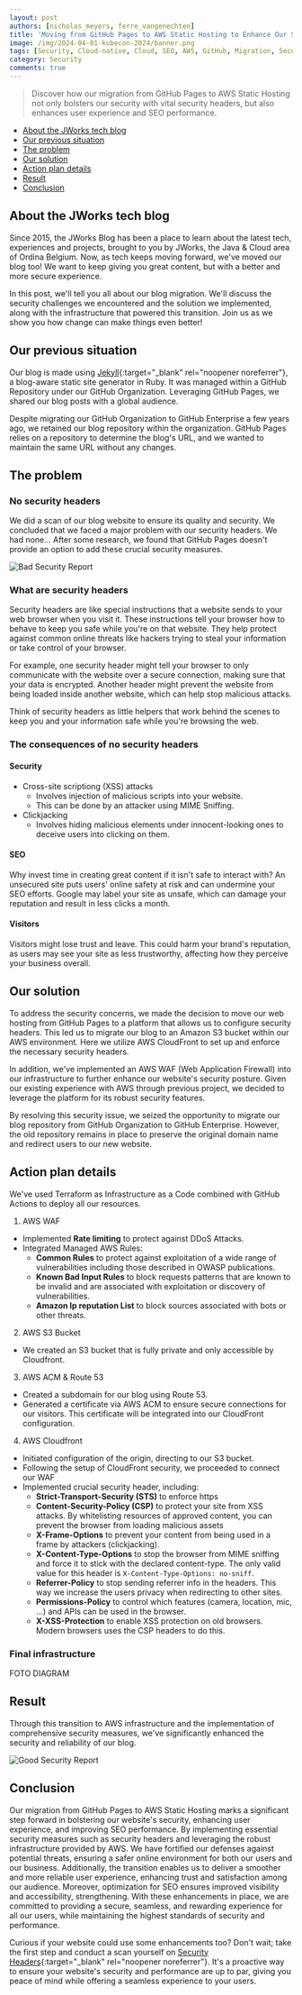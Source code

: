 ```yaml
---
layout: post
authors: [nicholas_meyers, ferre_vangenechten]
title: 'Moving from GitHub Pages to AWS Static Hosting to Enhance Our Security'
image: /img/2024-04-01-kubecon-2024/banner.png
tags: [Security, Cloud-native, Cloud, SEO, AWS, GitHub, Migration, Security Headers]
category: Security
comments: true
---
```


> Discover how our migration from GitHub Pages to AWS Static Hosting not only bolsters our security with vital security headers, 
> but also enhances user experience and SEO performance.

- [About the JWorks tech blog](#about-the-jworks-tech-blog)
- [Our previous situation](#our-previous-situation)
- [The problem](#the-problem)
- [Our solution](#our-solution)
- [Action plan details](#action-plan-details)
- [Result](#result)
- [Conclusion](#conclusion)

## About the JWorks tech blog
Since 2015, the JWorks Blog has been a place to learn about the latest tech, 
experiences and projects, brought to you by JWorks, the Java & Cloud area of Ordina Belgium. 
Now, as tech keeps moving forward, we've moved our blog too! 
We want to keep giving you great content, but with a better and more secure experience.

In this post, we'll tell you all about our blog migration. 
We'll discuss the security challenges we encountered and the solution we implemented,
along with the infrastructure that powered this transition.
Join us as we show you how change can make things even better!

## Our previous situation
Our blog is made using [Jekyll](https://jekyllrb.com/){:target="_blank" rel="noopener noreferrer"}, 
a blog-aware static site generator in Ruby.
It was managed within a GitHub Repository under our GitHub Organization. 
Leveraging GitHub Pages, we shared our blog posts with a global audience.

Despite migrating our GitHub Organization to GitHub Enterprise a few years ago, we 
retained our blog repository within the organization.
GitHub Pages relies on a repository to determine the blog's URL, 
and we wanted to maintain the same URL without any changes.

## The problem
### No security headers
We did a scan of our blog website to ensure its quality and security. 
We concluded that we faced a major problem with our security headers. We had none...
After some research, we found that GitHub Pages doesn't provide an option to add these
crucial security measures.

<img src="{{ '/img/2024-04-23-secure-blog-migration/security_report_bad.png' | prepend: site.baseurl }}" alt="Bad Security Report" class="image fit" style="margin:0px auto; max-width:100%">

### What are security headers
Security headers are like special instructions that a website sends to your web 
browser when you visit it. These instructions tell your browser how to behave to 
keep you safe while you're on that website. They help protect against common online 
threats like hackers trying to steal your information or take control of your browser.

For example, one security header might tell your browser to only communicate with
the website over a secure connection, making sure that your data is encrypted. 
Another header might prevent the website from being loaded inside another website, 
which can help stop malicious attacks.

Think of security headers as little helpers that work behind the scenes to 
keep you and your information safe while you're browsing the web.

### The consequences of no security headers
#### Security
- Cross-site scriptiong (XSS) attacks
  - Involves injection of malicious scripts into your website.
  - This can be done by an attacker using MIME Sniffing.
- Clickjacking
  - Involves hiding malicious elements under innocent-looking ones to deceive users into clicking on them.

#### SEO
Why invest time in creating great content if it isn't safe to interact with? An unsecured site puts users' online safety at risk and can undermine your SEO efforts. 
Google may label your site as unsafe, which can damage your reputation and result in less clicks a month.

#### Visitors
Visitors might lose trust and leave. This could harm your brand's reputation, 
as users may see your site as less trustworthy, affecting how they perceive your business overall.

## Our solution
To address the security concerns, we made the decision to move our web hosting from GitHub
Pages to a platform that allows us to configure security headers. This led us to migrate
our blog to an Amazon S3 bucket within our AWS environment. Here we utilize AWS CloudFront
to set up and enforce the necessary security headers.

In addition, we've implemented an AWS WAF (Web Application Firewall) into our infrastructure
to further enhance our website's security posture. Given our existing experience with AWS 
through previous project, we decided to leverage the platform for its robust security features.

By resolving this security issue, we seized the opportunity to migrate our blog 
repository from GitHub Organization to GitHub Enterprise. 
However, the old repository remains in place to preserve the original 
domain name and redirect users to our new website.

## Action plan details
We've used Terraform as Infrastructure as a Code combined with GitHub Actions to deploy all our resources.
1. AWS WAF
* Implemented **Rate limiting** to protect against DDoS Attacks.
* Integrated Managed AWS Rules:
  * **Common Rules** to protect against exploitation of a wide range of vulnerabilities including those described in OWASP publications.
  * **Known Bad Input Rules** to block requests patterns that are known to be invalid and are associated with  exploitation or discovery of vulnerabilities.
  * **Amazon Ip reputation List**  to block sources associated with bots or other threats.

2. AWS S3 Bucket
* We created an S3 bucket that is fully private and only accessible by Cloudfront. 

3. AWS ACM & Route 53
* Created a subdomain for our blog using Route 53. 
* Generated a certificate via AWS ACM to ensure secure connections for our visitors. 
This certificate will be integrated into our CloudFront configuration.

4. AWS Cloudfront
* Initiated configuration of the origin, directing to our S3 bucket.
* Following the setup of CloudFront security, we proceeded to connect our WAF
* Implemented crucial security header, including:
  * **Strict-Transport-Security (STS)** to enforce https
  * **Content-Security-Policy (CSP)** to protect your site from XSS attacks. By whitelisting resources of approved content, you can prevent the browser from loading malicious assets
  * **X-Frame-Options** to prevent your content from being used in a frame by attackers (clickjacking).
  * **X-Content-Type-Options** to stop the browser from MIME sniffing and force it to stick with the declared content-type. The only valid value for this header is `X-Content-Type-Options: no-sniff`.
  * **Referrer-Policy** to stop sending referrer info in the headers. This way we increase the users privacy when redirecting to other sites.
  * **Permissions-Policy** to control which features (camera, location, mic, ...) and APIs can be used in the browser. 
  * **X-XSS-Protection** to enable XSS protection on old browsers. Modern browsers uses the CSP headers to do this.

### Final infrastructure
FOTO DIAGRAM

## Result
Through this transition to AWS infrastructure and the implementation of 
comprehensive security measures, we've significantly enhanced the security 
and reliability of our blog.

<img src="{{ '/img/2024-04-23-secure-blog-migration/security_report_good.png' | prepend: site.baseurl }}" alt="Good Security Report" class="image fit" style="margin:0px auto; max-width:100%">


## Conclusion
Our migration from GitHub Pages to AWS Static Hosting marks a significant step forward in bolstering our website's security, 
enhancing user experience, and improving SEO performance. 
By implementing essential security measures such as security headers and leveraging the robust infrastructure provided by AWS.
We have fortified our defenses against potential threats, ensuring a safer online environment for both our users and our business. 
Additionally, the transition enables us to deliver a smoother and more reliable user experience, enhancing trust and satisfaction among our audience.
Moreover, optimization for SEO ensures improved visibility and accessibility, strengthening. 
With these enhancements in place, we are committed to providing a secure, seamless, and rewarding experience for all our users, 
while maintaining the highest standards of security and performance.

Curious if your website could use some enhancements too? Don't wait; take the first step and conduct a scan yourself on [Security Headers](https://securityheaders.com/){:target="_blank" rel="noopener noreferrer"}.
It's a proactive way to ensure your website's security and performance are up to par, 
giving you peace of mind while offering a seamless experience to your users.
